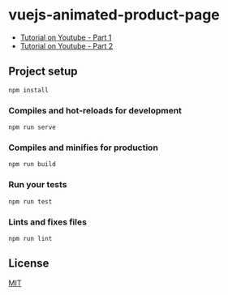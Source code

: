 # vuejs-animated-product-page

- [Tutorial on Youtube - Part 1](https://youtu.be/shmZ9BLRD8o)
- [Tutorial on Youtube - Part 2](https://youtu.be/x__aHTNyu6E)

## Project setup
```
npm install
```

### Compiles and hot-reloads for development
```
npm run serve
```

### Compiles and minifies for production
```
npm run build
```

### Run your tests
```
npm run test
```

### Lints and fixes files
```
npm run lint
```

## License

[MIT](LICENSE)
